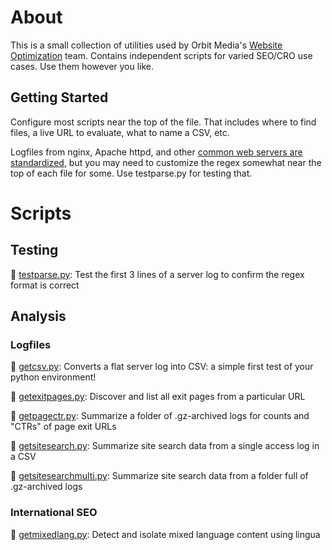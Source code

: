 # About

This is a small collection of utilities used by Orbit Media's [Website Optimization](https://www.orbitmedia.com/website-optimization/) team. Contains independent scripts for varied SEO/CRO use cases. Use them however you like.

## Getting Started

Configure most scripts near the top of the file. That includes where to find files, a live URL to evaluate, what to name a CSV, etc.

Logfiles from nginx, Apache httpd, and other [common web servers are standardized](https://en.wikipedia.org/wiki/Common_Log_Format), but you may need to customize the regex somewhat near the top of each file for some. Use testparse.py for testing that.

# Scripts

## Testing

🐍 [testparse.py](https://github.com/Orbit-Media-Studios/wo-scripts/blob/main/testparse.py): Test the first 3 lines of a server log to confirm the regex format is correct

## Analysis 

### Logfiles 

🐍 [getcsv.py](https://github.com/Orbit-Media-Studios/wo-scripts/blob/main/getcsv.py): Converts a flat server log into CSV: a simple first test of your python environment!

🐍 [getexitpages.py](https://github.com/Orbit-Media-Studios/wo-scripts/blob/main/getexitpages.py): Discover and list all exit pages from a particular URL

🐍 [getpagectr.py](https://github.com/Orbit-Media-Studios/wo-scripts/blob/main/getpagectr.py): Summarize a folder of .gz-archived logs for counts and "CTRs" of page exit URLs

🐍 [getsitesearch.py](https://github.com/Orbit-Media-Studios/wo-scripts/blob/main/getsitesearch.py): Summarize site search data from a single access log in a CSV

🐍 [getsitesearchmulti.py](https://github.com/Orbit-Media-Studios/wo-scripts/blob/main/getsitesearchmulti.py): Summarize site search data from a folder full of .gz-archived logs

### International SEO

🐍 [getmixedlang.py](https://github.com/Orbit-Media-Studios/wo-scripts/blob/main/getmixedlang.py): Detect and isolate mixed language content using lingua


